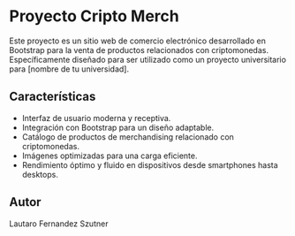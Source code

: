# Proyecto Cripto Merch

Este proyecto es un sitio web de comercio electrónico desarrollado en Bootstrap para la venta de productos relacionados con criptomonedas. Específicamente diseñado para ser utilizado como un proyecto universitario para [nombre de tu universidad].

## Características

- Interfaz de usuario moderna y receptiva.
- Integración con Bootstrap para un diseño adaptable.
- Catálogo de productos de merchandising relacionado con criptomonedas.
- Imágenes optimizadas para una carga eficiente.
- Rendimiento óptimo y fluido en dispositivos desde smartphones hasta desktops.

## Autor
Lautaro Fernandez Szutner
